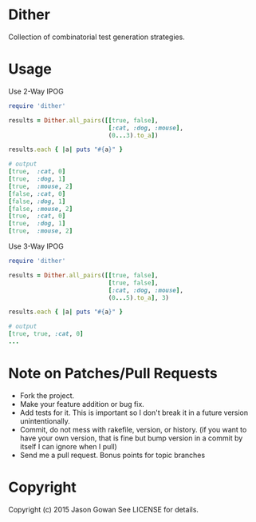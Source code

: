 # Dither
Collection of combinatorial test generation strategies.

# Usage

Use 2-Way IPOG
```ruby
require 'dither'

results = Dither.all_pairs([[true, false],
                            [:cat, :dog, :mouse],
                            (0...3).to_a])

results.each { |a| puts "#{a}" }

# output
[true,  :cat, 0]
[true,  :dog, 1]
[true,  :mouse, 2]
[false, :cat, 0]
[false, :dog, 1]
[false, :mouse, 2]
[true,  :cat, 0]
[true,  :dog, 1]
[true,  :mouse, 2]
```

Use 3-Way IPOG
```ruby
require 'dither'

results = Dither.all_pairs([[true, false],
                            [true, false],
                            [:cat, :dog, :mouse],
                            (0...5).to_a], 3)

results.each { |a| puts "#{a}" }

# output
[true, true, :cat, 0]
...
```

# Note on Patches/Pull Requests

* Fork the project.
* Make your feature addition or bug fix.
* Add tests for it. This is important so I don't break it in a
  future version unintentionally.
* Commit, do not mess with rakefile, version, or history.
  (if you want to have your own version, that is fine but bump version in a commit by itself I can ignore when I pull)
* Send me a pull request. Bonus points for topic branches

# Copyright
Copyright (c) 2015 Jason Gowan See LICENSE for details.
